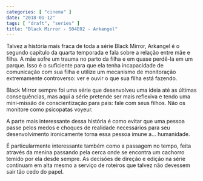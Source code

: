 ```yaml
---
categories: [ "cinema" ]
date: "2018-01-12"
tags: [ "draft", "series" ]
title: "Black Mirror - S04E02 - Arkangel"
---
```

Talvez a história mais fraca de toda a série Black Mirror, Arkangel é o
segundo capítulo da quarta temporada e fala sobre a relação entre mãe
e filha. A mãe sofre um trauma no parto da filha e em quase perdê-la
em um parque. Isso é o suficiente para que ela tenha incapacidade de
comunicação com sua filha e utilize um mecanismo de monitoração
extremamente controverso: ver e ouvir o que sua filha está fazendo.

Black Mirror sempre foi uma série que desenvolveu uma ideia até as
últimas consequências, mas aqui a série pretende ser mais reflexiva
e tendo uma mini-missão de conscientização para pais: fale com seus
filhos. Não os monitore como psicopatas voyeur.

A parte mais interessante dessa história é como evitar que uma
pessoa passe pelos medos e choques de realidade necessários para seu
desenvolvimento ironicamente torna essa pessoa imune a... humanidade.

É particularmente interessante também como a passagem no tempo, feita
através da menina passando pela cerca onde se encontra um cachorro
temido por ela desde sempre. As decisões de direção e edição na
série continuam em alta mesmo a serviço de roteiros que talvez não
devessem sair tão cedo do papel.
